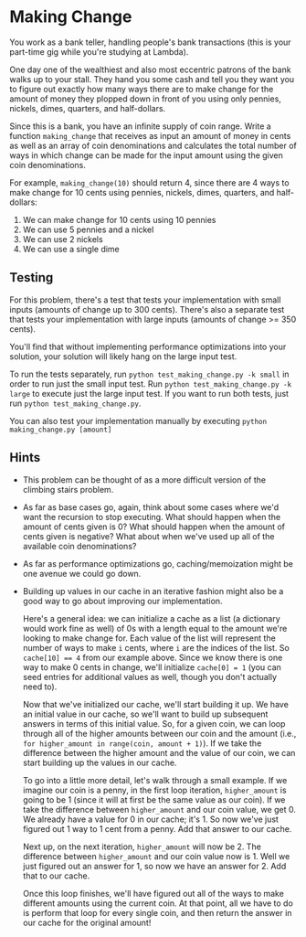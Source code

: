 # Making Change

You work as a bank teller, handling people's bank transactions (this is your part-time gig while you're studying at Lambda).

One day one of the wealthiest and also most eccentric patrons of the bank walks up to your stall. They hand you some cash and tell you they want you to figure out exactly how many ways there are to make change for the amount of money they plopped down in front of you using only pennies, nickels, dimes, quarters, and half-dollars.

Since this is a bank, you have an infinite supply of coin range. Write a function `making_change` that receives as input an amount of money in cents as well as an array of coin denominations and calculates the total number of ways in which change can be made for the input amount using the given coin denominations.

For example, `making_change(10)` should return 4, since there are 4 ways to make change for 10 cents using pennies, nickels, dimes, quarters, and half-dollars:

1.  We can make change for 10 cents using 10 pennies
2.  We can use 5 pennies and a nickel
3.  We can use 2 nickels
4.  We can use a single dime

## Testing

For this problem, there's a test that tests your implementation with small inputs (amounts of change up to 300 cents). There's also a separate test that tests your implementation with large inputs (amounts of change >= 350 cents).

You'll find that without implementing performance optimizations into your solution, your solution will likely hang on the large input test.

To run the tests separately, run `python test_making_change.py -k small` in order to run just the small input test. Run `python test_making_change.py -k large` to execute just the large input test. If you want to run both tests, just run `python test_making_change.py`.

You can also test your implementation manually by executing `python making_change.py [amount]`

## Hints

- This problem can be thought of as a more difficult version of the climbing stairs problem.
- As far as base cases go, again, think about some cases where we'd want the recursion to stop executing. What should happen when the amount of cents given is 0? What should happen when the amount of cents given is negative? What about when we've used up all of the available coin denominations?
- As far as performance optimizations go, caching/memoization might be one avenue we could go down.
- Building up values in our cache in an iterative fashion might also be a good way to go about improving our implementation.

  Here's a general idea: we can initialize a cache as a list (a dictionary would work fine as well) of 0s with a length equal to the amount we're looking to make change for. Each value of the list will represent the number of ways to make `i` cents, where `i` are the indices of the list. So `cache[10] == 4` from our example above. Since we know there is one way to make 0 cents in change, we'll initialize `cache[0] = 1` (you can seed entries for additional values as well, though you don't actually need to).

  Now that we've initialized our cache, we'll start building it up. We have an initial value in our cache, so we'll want to build up subsequent answers in terms of this initial value. So, for a given coin, we can loop through all of the higher amounts between our coin and the amount (i.e., `for higher_amount in range(coin, amount + 1)`). If we take the difference between the higher amount and the value of our coin, we can start building up the values in our cache.

  To go into a little more detail, let's walk through a small example. If we imagine our coin is a penny, in the first loop iteration, `higher_amount` is going to be 1 (since it will at first be the same value as our coin). If we take the difference between `higher_amount` and our coin value, we get 0. We already have a value for 0 in our cache; it's 1. So now we've just figured out 1 way to 1 cent from a penny. Add that answer to our cache.

  Next up, on the next iteration, `higher_amount` will now be 2. The difference between `higher_amount` and our coin value now is 1. Well we just figured out an answer for 1, so now we have an answer for 2. Add that to our cache.

  Once this loop finishes, we'll have figured out all of the ways to make different amounts using the current coin. At that point, all we have to do is perform that loop for every single coin, and then return the answer in our cache for the original amount!
